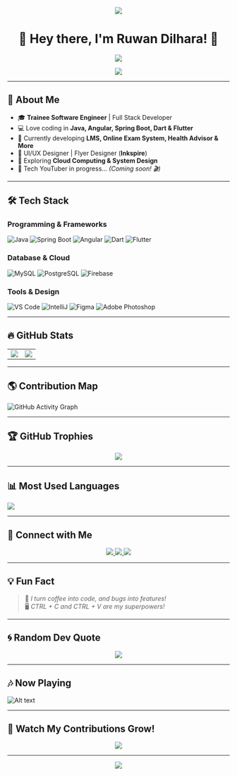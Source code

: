 <p align="center">
  <img src="https://capsule-render.vercel.app/api?type=waving&color=gradient&height=200&section=header&animation=fadeIn&fontAlignY=45"/>
</p>
<h1 align="center">👋 Hey there, I'm Ruwan Dilhara! 🚀</h1>  

<p align="center">
  <img src="https://readme-typing-svg.herokuapp.com?font=Fira+Code&weight=600&pause=1000&color=00F7FF&width=450&lines=Trainee+Software+Engineer;Full+Stack+Developer;Passionate+about+Java%2C+Angular%2C+Spring+Boot;Tech+Enthusiast+%7C+UI%2FUX+Designer;Building+Awesome+Projects!">
</p>

<p align="center">
  <img src="https://raw.githubusercontent.com/halfrost/halfrost/master/icons/header_.png" />
</p>

---

## 🌟 About Me  
- 🎓 **Trainee Software Engineer** | Full Stack Developer  
- 💻 Love coding in **Java, Angular, Spring Boot, Dart & Flutter**  
- 🚀 Currently developing **LMS, Online Exam System, Health Advisor & More**  
- 🎨 UI/UX Designer | Flyer Designer (**Inkspire**)  
- 🎯 Exploring **Cloud Computing & System Design**  
- 🎥 Tech YouTuber in progress... *(Coming soon! 🎬)*  

---

## 🛠 Tech Stack  


### **Programming & Frameworks**  
![Java](https://img.shields.io/badge/Java-ED8B00?style=for-the-badge&logo=java&logoColor=white)
![Spring Boot](https://img.shields.io/badge/Spring_Boot-6DB33F?style=for-the-badge&logo=spring-boot&logoColor=white)
![Angular](https://img.shields.io/badge/Angular-DD0031?style=for-the-badge&logo=angular&logoColor=white)
![Dart](https://img.shields.io/badge/Dart-0175C2?style=for-the-badge&logo=dart&logoColor=white)
![Flutter](https://img.shields.io/badge/Flutter-02569B?style=for-the-badge&logo=flutter&logoColor=white)

### **Database & Cloud**  
![MySQL](https://img.shields.io/badge/MySQL-4479A1?style=for-the-badge&logo=mysql&logoColor=white)
![PostgreSQL](https://img.shields.io/badge/PostgreSQL-316192?style=for-the-badge&logo=postgresql&logoColor=white)
![Firebase](https://img.shields.io/badge/Firebase-FFCA28?style=for-the-badge&logo=firebase&logoColor=black)

### **Tools & Design**  
![VS Code](https://img.shields.io/badge/VS_Code-007ACC?style=for-the-badge&logo=visual-studio-code&logoColor=white)
![IntelliJ](https://img.shields.io/badge/IntelliJ_IDEA-000000?style=for-the-badge&logo=intellij-idea&logoColor=white)
![Figma](https://img.shields.io/badge/Figma-F24E1E?style=for-the-badge&logo=figma&logoColor=white)
![Adobe Photoshop](https://img.shields.io/badge/Photoshop-31A8FF?style=for-the-badge&logo=adobe-photoshop&logoColor=black)

---

## 🔥 GitHub Stats  

<table align="center">
<tr>
<td>
  <img src="https://github-readme-stats.vercel.app/api?username=RuwanDilhara&show_icons=true&theme=radical&bg_color=0d1117&title_color=00F7FF&text_color=ffffff&icon_color=FF9D00" />
</td>
<td>
  <img src="https://github-readme-streak-stats.herokuapp.com/?user=RuwanDilhara&theme=radical&background=0d1117&ring=00F7FF&fire=FF9D00&currStreakLabel=FF9D00" />
</td>
</tr>
</table>

---

## 🌎 Contribution Map  
![GitHub Activity Graph](https://github-readme-activity-graph.vercel.app/graph?username=RuwanDilhara&theme=react-dark&bg_color=0d1117&title_color=00F7FF&line=00F7FF&point=FF9D00)

---

## 🏆 GitHub Trophies  
<p align="center">
  <img src="https://github-profile-trophy.vercel.app/?username=RuwanDilhara&theme=onestar&no-frame=true&no-bg=true&margin-w=15" />
</p>

---

## 📊 Most Used Languages  
<img src="https://github-readme-stats.vercel.app/api/top-langs/?username=RuwanDilhara&layout=compact&theme=radical&bg_color=0d1117&title_color=00F7FF&text_color=ffffff" />

---

## 🚀 Connect with Me  
<p align="center">
  <a href="https://linkedin.com/in/ruwan-dilhara-260131336">
    <img src="https://img.shields.io/badge/LinkedIn-0A66C2?style=for-the-badge&logo=linkedin&logoColor=white">
  </a>
  <a href="https://github.com/RuwanDilhara">
    <img src="https://img.shields.io/badge/GitHub-181717?style=for-the-badge&logo=github&logoColor=white">
  </a>
  <a href="https://youtube.com">
    <img src="https://img.shields.io/badge/YouTube-FF0000?style=for-the-badge&logo=youtube&logoColor=white">
  </a>
</p>

---

## 💡 Fun Fact  
> 🚀 *I turn coffee into code, and bugs into features!*  
> 🖥 *CTRL + C and CTRL + V are my superpowers!*  

---

## 🌀 Random Dev Quote  
<p align="center">
  <img src="https://quotes-github-readme.vercel.app/api?type=horizontal&theme=radical" />
</p>

---

## 🎶 Now Playing  
<p align="center">
  
  ![Alt text](https://spotify-recently-played-readme.vercel.app/api?user=31gp4tzc5bzu5pl3mfbkxbbij3fy)
</p>





---

## 🐍 Watch My Contributions Grow!  
<p align="center">
  <img src="https://github.com/RuwanDilhara/RuwanDilhara/raw/output/github-contribution-grid-snake.svg" />
</p>

---
<p align="center">
  <img src="https://capsule-render.vercel.app/api?type=waving&color=gradient&height=100&section=footer&animation=blinking&fontAlignY=75"/>
</p>

